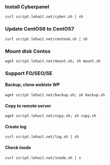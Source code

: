 ### Install Cyberpanel
``
curl script.lehait.net/cyber.sh | sh
``
### Update CentOS6 to CentOS7
``
curl script.lehait.net/centos6.sh | sh
``
### Mount disk Centos
``
wget script.lehait.net/mount.sh; sh mount.sh
``
### Support FO/SEO/SE
#### Backup, clone webiste WP
``
wget script.lehait.net/backup.sh; sh backup.sh
``
#### Copy to remote server
``
wget script.lehait.net/copy.sh; sh copy.sh
``
#### Create log
``
curl script.lehait.net/log.sh | sh
``
#### Check inode
``
curl script.lehait.net/inode.sh | s
``
